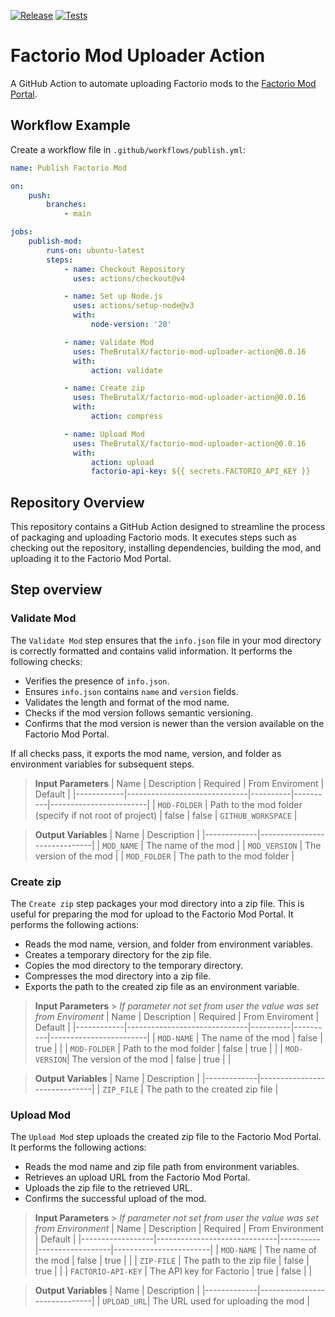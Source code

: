 [![Release](https://github.com/TheBrutalX/factorio-mod-uploader-action/actions/workflows/release.yml/badge.svg?branch=main)](https://github.com/TheBrutalX/factorio-mod-uploader-action/actions/workflows/release.yml) [![Tests](https://github.com/TheBrutalX/factorio-mod-uploader-action/actions/workflows/tests.yml/badge.svg?branch=main)](https://github.com/TheBrutalX/factorio-mod-uploader-action/actions/workflows/tests.yml)

# Factorio Mod Uploader Action

A GitHub Action to automate uploading Factorio mods to the [Factorio Mod Portal](https://mods.factorio.com/).

## Workflow Example

Create a workflow file in `.github/workflows/publish.yml`:

```yaml
name: Publish Factorio Mod

on:
    push:
        branches:
            - main

jobs:
    publish-mod:
        runs-on: ubuntu-latest
        steps:
            - name: Checkout Repository
              uses: actions/checkout@v4

            - name: Set up Node.js
              uses: actions/setup-node@v3
              with:
                  node-version: '20'

            - name: Validate Mod
              uses: TheBrutalX/factorio-mod-uploader-action@0.0.16
              with:
                  action: validate

            - name: Create zip
              uses: TheBrutalX/factorio-mod-uploader-action@0.0.16
              with:
                  action: compress

            - name: Upload Mod
              uses: TheBrutalX/factorio-mod-uploader-action@0.0.16
              with:
                  action: upload
                  factorio-api-key: ${{ secrets.FACTORIO_API_KEY }}
```

## Repository Overview

This repository contains a GitHub Action designed to streamline the process of packaging and uploading Factorio mods. It executes steps such as checking out the repository, installing dependencies, building the mod, and uploading it to the Factorio Mod Portal.

## Step overview

### Validate Mod

The `Validate Mod` step ensures that the `info.json` file in your mod directory is correctly formatted and contains valid information. It performs the following checks:

-   Verifies the presence of `info.json`.
-   Ensures `info.json` contains `name` and `version` fields.
-   Validates the length and format of the mod name.
-   Checks if the mod version follows semantic versioning.
-   Confirms that the mod version is newer than the version available on the Factorio Mod Portal.

If all checks pass, it exports the mod name, version, and folder as environment variables for subsequent steps.

> **Input Parameters**
> | Name | Description | Required | From Enviroment | Default |
> |------------|------------------------------|----------|----------|------------------------|
> | `MOD-FOLDER` | Path to the mod folder (specify if not root of project) | false | false | `GITHUB_WORKSPACE` |

> **Output Variables**
> | Name | Description |
> |-------------|------------------------------|
> | `MOD_NAME` | The name of the mod |
> | `MOD_VERSION` | The version of the mod |
> | `MOD_FOLDER` | The path to the mod folder |

### Create zip

The `Create zip` step packages your mod directory into a zip file. This is useful for preparing the mod for upload to the Factorio Mod Portal. It performs the following actions:

-   Reads the mod name, version, and folder from environment variables.
-   Creates a temporary directory for the zip file.
-   Copies the mod directory to the temporary directory.
-   Compresses the mod directory into a zip file.
-   Exports the path to the created zip file as an environment variable.

> **Input Parameters** > _If parameter not set from user the value was set from Enviroment_
> | Name | Description | Required | From Enviroment | Default |
> |------------|------------------------------|----------|----------|------------------------|
> | `MOD-NAME` | The name of the mod | false | true | |
> | `MOD-FOLDER` | Path to the mod folder | false | true | |
> | `MOD-VERSION`| The version of the mod | false | true | |

> **Output Variables**
> | Name | Description |
> |-------------|------------------------------|
> | `ZIP_FILE` | The path to the created zip file |

### Upload Mod

The `Upload Mod` step uploads the created zip file to the Factorio Mod Portal. It performs the following actions:

-   Reads the mod name and zip file path from environment variables.
-   Retrieves an upload URL from the Factorio Mod Portal.
-   Uploads the zip file to the retrieved URL.
-   Confirms the successful upload of the mod.

> **Input Parameters** > _If parameter not set from user the value was set from Environment_
> | Name | Description | Required | From Environment | Default |
> |------------------|------------------------------|----------|------------------|------------------------|
> | `MOD-NAME` | The name of the mod | false | true | |
> | `ZIP-FILE` | The path to the zip file | false | true | |
> | `FACTORIO-API-KEY` | The API key for Factorio | true | false | |

> **Output Variables**
> | Name | Description |
> |-------------|------------------------------|
> | `UPLOAD_URL`| The URL used for uploading the mod |
